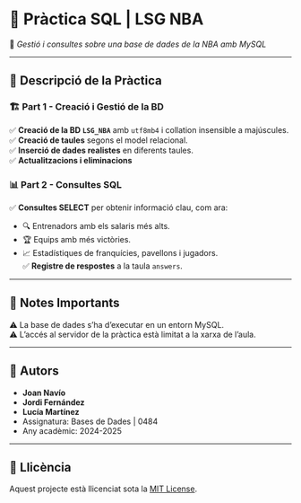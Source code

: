 # 🏀 Pràctica SQL | LSG NBA  

📌 *Gestió i consultes sobre una base de dades de la NBA amb MySQL*  

---

## 📖 **Descripció de la Pràctica**  

### 🏗 **Part 1 - Creació i Gestió de la BD**  
✅ **Creació de la BD `LSG_NBA`** amb `utf8mb4` i collation insensible a majúscules.  
✅ **Creació de taules** segons el model relacional.  
✅ **Inserció de dades realistes** en diferents taules.  
✅ **Actualitzacions i eliminacions** 

### 📊 **Part 2 - Consultes SQL**  
✅ **Consultes SELECT** per obtenir informació clau, com ara:  
  - 🔍 Entrenadors amb els salaris més alts.  
  - 🏆 Equips amb més victòries.  
  - 📈 Estadístiques de franquícies, pavellons i jugadors.  
✅ **Registre de respostes** a la taula `answers`.  

---

## 📌 **Notes Importants**  
⚠️ La base de dades s’ha d’executar en un entorn MySQL.  
⚠️ L’accés al servidor de la pràctica està limitat a la xarxa de l’aula.  

---

## 👥 **Autors**  

- **Joan Navío**
- **Jordi Fernández**
- **Lucía Martínez** 
- Assignatura: Bases de Dades | 0484
- Any acadèmic: 2024-2025

---

## 📜 **Llicència**  

Aquest projecte està llicenciat sota la [MIT License](LICENSE).
